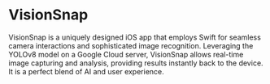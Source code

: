 #  VisionSnap

VisionSnap is a uniquely designed iOS app that employs Swift for seamless camera interactions and sophisticated image recognition. Leveraging the YOLOv8 model on a Google Cloud server, VisionSnap allows real-time image capturing and analysis, providing results instantly back to the device. It is a perfect blend of AI and user experience.

